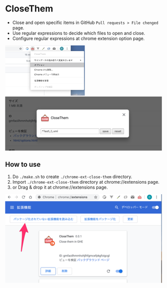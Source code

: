 # CloseThem

- Close and open specific items in GitHub `Pull requests > File chenged` page.
- Use regular expressions to decide which files to open and close.
- Configure regular expressions at chrome extension option page.

<img width="256" src="./_assets/ex-opt1.png"> <img width="512" src="./_assets/ex-opt2.png">

## How to use

1. Do `./make.sh` to create `./chrome-ext-close-them` directory.
2. Import `./chrome-ext-close-them` directory at chrome://extensions page.
3. or Drag & drop it at chrome://extensions page.

<img width="512" src="./_assets/ex-import.png">
